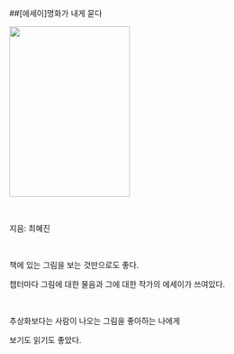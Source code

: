 ##[에세이]명화가 내게 묻다
						<div id="postViewArea">						<div id="postViewArea">						<div id="post-view220947411826" class="post-view pcol2 _param(1) _postViewArea220947411826">						<div id="post-view220947411826" class="post-view pcol2 _param(1) _postViewArea220947411826">							<p><img src="http://postfiles5.naver.net/MjAxNzAzMDFfMTE4/MDAxNDg4MzQzMjkxMTM2.uRwRCVNehbxrHJX7FFdlpkCeFZmENCOaLUwEgxal1QMg.zuCKgi5BjxPrk96J4GtQsmBdlV3oY0A3hAF-qHFoOJsg.JPEG.skyalzza/x9791185459493.jpg?type=w2" width="214" height="302" style="cursor: pointer;border-color: rgb(0, 0, 0);.33px; rwidth: 214px; rheight: 302.33px;" id="MjAxNzAzMDFfMTE4/MDAxNDg4MzQzMjkxMTM2.uRwRCVNehbxrHJX7FFdlpkCeFZmENCOaLUwEgxal1QMg.zuCKgi5BjxPrk96J4GtQsmBdlV3oY0A3hAF-qHFoOJsg.JPEG.skyalzza/x9791185459493.jpg" onclick="popview(this, '90000003_0000000000000033717DF372')" alt="" class="_photoImage"></p><p>&nbsp;</p><p>지음: 최혜진</p><p>&nbsp;</p><p>책에 있는 그림을 보는 것만으로도 좋다. </p><p>챕터마다 그림에 대한 물음과 그에 대한 작가의 에세이가 쓰여있다.</p><p>&nbsp;</p><p>추상화보다는 사람이 나오는 그림을 좋아하는 나에게 </p><p>보기도 읽기도 좋았다.</p><p>&nbsp;</p>						</div>						</div>